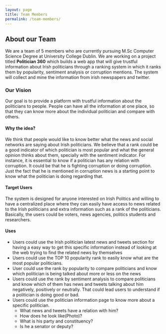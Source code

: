 ```yaml
---
layout: page
title: Team Members
permalink: /team-members/
---
```

## About our Team

We are a team of 5 members who are currently pursuing M.Sc Computer Science Degree at University College Dublin. We are working on a project titled **Politician 360** which builds a web app that will give trustful information about Irish politicians through a ranking system in which it ranks them by popularity, sentiment analysis or corruption mentions. The system will collect and mine the information from irish newspapers and twitter.

### Our Vision

Our goal is to provide a platform with trustful information about the politicians to people. People can have all the information at one place, so that they can know more about the individual politician and compare with others.

#### Why the idea?

We think that people would like to know better what the news and social networks are saying about Irish politicians. We believe that a rank could be a good indicator of which politician is most popular and what the general opinion thinks about them, specially with the sentiment indicator. For instance, it is essential to know if a politician has any relation with corruption. It could be that he is fighting corruption or doing corruption. Just the fact that he is mentioned in corruption news is a starting point to know what the politician is doing regarding that.

#### Target Users

The system is designed for anyone interested on Irish Politics and willing to have a centralized place where they can easily have access to news related to the Irish politicians and extra information such as a rank of the politicians. Basically, the users could be voters, news agencies, politics students and researchers.

#### Uses

* Users could use the Irish politician latest news and tweets section for having a easy way to get this specific information instead of looking at the web trying to find the related news by themselves
* Users could use the TOP 10 popularity rank to easily know what are the most popular politicians.
* User could use the rank by popularity to compare politicians and know which politician is being talked about more or less on the news
* Users could use the rank by sentiment analysis to compare politicians and know which of them has news and tweets talking about him negatively, positively or neutrally. That could lead users to understand if a politician is doing good or bad.
* Users could use the politician information page to know more about a specific politician.
    - What news and tweets have a relation with him?
    - How does he look like(Photo)?
    - What is his party and constituency?
    - Is he a senator or deputy?
